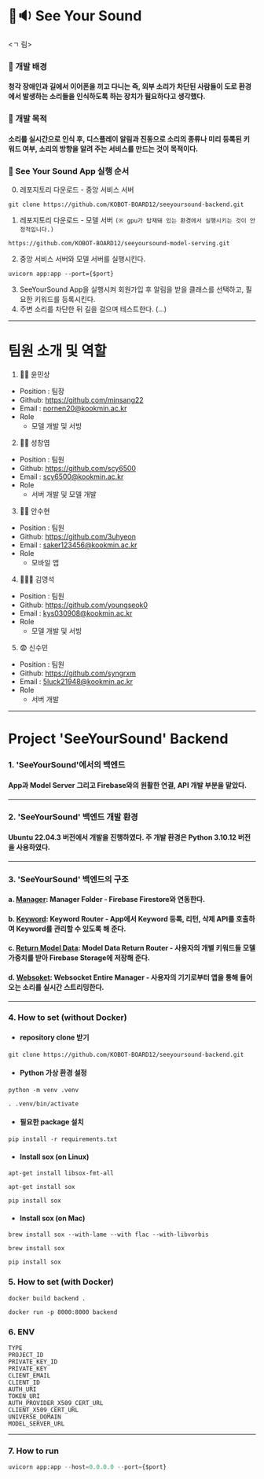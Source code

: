 # 👀🔉 See Your Sound
<ㄱ 림>
### 🔧 개발 배경
#### 청각 장애인과 길에서 이어폰을 끼고 다니는 즉, 외부 소리가 차단된 사람들이 도로 환경에서 발생하는 소리들을 인식하도록 하는 장치가 필요하다고 생각했다.
### 🔦 개발 목적
#### 소리를 실시간으로 인식 후, 디스플레이 알림과 진동으로 소리의 종류나 미리 등록된 키워드 여부, 소리의 방향을 알려 주는 서비스를 만드는 것이 목적이다.
### 🎉  See Your Sound App 실행 순서
0. 레포지토리 다운로드 - 중앙 서비스 서버
```
git clone https://github.com/KOBOT-BOARD12/seeyoursound-backend.git
```
1. 레포지토리 다운로드 - 모델 서버 `(※ gpu가 탑재돼 있는 환경에서 실행시키는 것이 안정적입니다.)`
```
https://github.com/KOBOT-BOARD12/seeyoursound-model-serving.git
```
2. 중앙 서비스 서버와 모델 서버를 실행시킨다. 
```shell
uvicorn app:app --port={$port}
```
3. SeeYourSound App을 실행시켜 회원가입 후 알림을 받을 클래스를 선택하고, 필요한 키워드를 등록시킨다.
4. 주변 소리를 차단한 뒤 길을 걸으며 테스트한다. (...)

---
# 팀원 소개 및 역할
1. 👨‍💻 윤민상

- Position : 팀장
- Github: <https://github.com/minsang22>
- Email : nornen20@kookmin.ac.kr
- Role
  - 모델 개발 및 서빙

2. 👨‍💻 성창엽

- Position : 팀원
- Github: <https://github.com/scy6500>
- Email : scy6500@kookmin.ac.kr
- Role
  - 서버 개발 및 모델 개발

3. 👨‍💻 안수현

- Position : 팀원
- Github: <https://github.com/3uhyeon>
- Email : saker123456@kookmin.ac.kr
- Role
  - 모바일 앱

4. 🧑🏻‍💻 김영석

- Position : 팀원
- Github: <https://github.com/youngseok0>
- Email : kys030908@kookmin.ac.kr
- Role
  - 모델 개발 및 서빙

5. 😨 신수민

- Position : 팀원
- Github: <https://github.com/syngrxm>
- Email : 5luck21948@kookmin.ac.kr
- Role
  - 서버 개발
---
# Project 'SeeYourSound' Backend
### 1. 'SeeYourSound'에서의 백엔드
#### App과 Model Server 그리고 Firebase와의 원활한 연결, API 개발 부분을 맡았다.
---
### 2. 'SeeYourSound' 백엔드 개발 환경
#### Ubuntu 22.04.3 버전에서 개발을 진행하였다. 주 개발 환경은 Python 3.10.12 버전을 사용하였다.
---
### 3. 'SeeYourSound' 백엔드의 구조
#### a. [Manager](https://github.com/KOBOT-BOARD12/seeyoursound-backend/blob/develop/manager/firebase_manager.py): Manager Folder - Firebase Firestore와 연동한다.
#### b. [Keyword](https://github.com/KOBOT-BOARD12/seeyoursound-backend/blob/develop/router/keyword_router.py): Keyword Router - App에서 Keyword 등록, 리턴, 삭제 API를 호출하여 Keyword를 관리할 수 있도록 해 준다.
#### c. [Return Model Data](https://github.com/KOBOT-BOARD12/seeyoursound-backend/blob/develop/router/model_router.py): Model Data Return Router - 사용자의 개별 키워드들 모델 가중치를 받아 Firebase Storage에 저장해 준다.
#### d. [Websoket](https://github.com/KOBOT-BOARD12/seeyoursound-backend/blob/develop/router/websocket.py): Websocket Entire Manager - 사용자의 기기로부터 앱을 통해 들어오는 소리를 실시간 스트리밍한다.
---
### 4. How to set (without Docker)
* #### repository clone 받기
```shell
git clone https://github.com/KOBOT-BOARD12/seeyoursound-backend.git
```
* #### Python 가상 환경 설정
```shell
python -m venv .venv
```
```shell
. .venv/bin/activate
```
* #### 필요한 package 설치
```shell
pip install -r requirements.txt
```
* #### Install sox (on Linux)
```shell
apt-get install libsox-fmt-all
```
```shell
apt-get install sox
```
```shell
pip install sox
```
* #### Install sox (on Mac)
```shell
brew install sox --with-lame --with flac --with-libvorbis
```
```shell
brew install sox
```
```shell
pip install sox
```
### 5. How to set (with Docker)
```shell
docker build backend .
```
```
docker run -p 8000:8000 backend
```

### 6. ENV
```
TYPE
PROJECT_ID
PRIVATE_KEY_ID
PRIVATE_KEY
CLIENT_EMAIL
CLIENT_ID
AUTH_URI
TOKEN_URI
AUTH_PROVIDER_X509_CERT_URL
CLIENT_X509_CERT_URL
UNIVERSE_DOMAIN
MODEL_SERVER_URL
```
---
### 7. How to run
```python
uvicorn app:app --host=0.0.0.0 --port={$port}
```